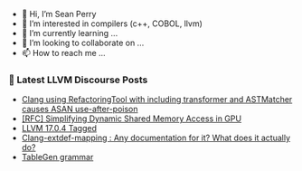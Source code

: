 - 👋 Hi, I’m Sean Perry
- 👀 I’m interested in compilers (c++, COBOL, llvm)
- 🌱 I’m currently learning ...
- 💞️ I’m looking to collaborate on ...
- 📫 How to reach me ...

<!---
s66perry/s66perry is a ✨ special ✨ repository because its `README.md` (this file) appears on your GitHub profile.
You can click the Preview link to take a look at your changes.
--->
### 📕 Latest LLVM Discourse Posts

<!-- DISCOURSE-LLVM:START -->
- [Clang using RefactoringTool with including transformer and ASTMatcher causes ASAN use-after-poison](https://discourse.llvm.org/t/clang-using-refactoringtool-with-including-transformer-and-astmatcher-causes-asan-use-after-poison/74638#post_1)
- [[RFC] Simplifying Dynamic Shared Memory Access in GPU](https://discourse.llvm.org/t/rfc-simplifying-dynamic-shared-memory-access-in-gpu/74559#post_11)
- [LLVM 17.0.4 Tagged](https://discourse.llvm.org/t/llvm-17-0-4-tagged/74547#post_5)
- [Clang-extdef-mapping : Any documentation for it? What does it actually do?](https://discourse.llvm.org/t/clang-extdef-mapping-any-documentation-for-it-what-does-it-actually-do/74628#post_2)
- [TableGen grammar](https://discourse.llvm.org/t/tablegen-grammar/74625#post_6)
<!-- DISCOURSE-LLVM:END -->
